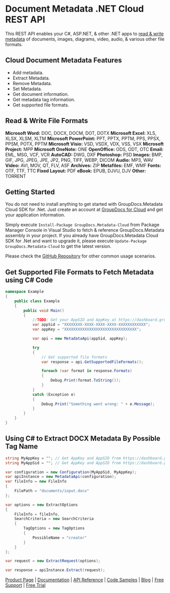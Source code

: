 # Document Metadata .NET Cloud REST API

This REST API enables your C#, ASP.NET, & other .NET apps to [read & write metadata](https://products.groupdocs.cloud/metadata/net) of documents, images, diagrams, video, audio, & various other file formats.

## Cloud Document Metadata Features

- Add metadata.
- Extract Metadata.
- Remove Metadata.
- Set Metadata.
- Get document information.
- Get metadata tag information.
- Get supported file formats.

## Read & Write File Formats

**Microsoft Word:** DOC, DOCX, DOCM, DOT, DOTX
**Microsoft Excel:** XLS, XLSX, XLSM, XLTM
**Microsoft PowerPoint:** PPT, PPTX, PPTM, PPS, PPSX, PPSM, POTX, PPTM
**Microsoft Visio:** VSD, VSDX, VDX, VSS, VSX
**Microsoft Project:** MPP
**Microsoft OneNote:** ONE
**OpenOffice:** ODS, ODT, OTC
**Email:** EML, MSG, VCF, VCR
**AutoCAD:** DWG, DXF
**Photoshop:** PSD
**Images:** BMP, GIF, JPG, JPEG, JPE, JP2, PNG, TIFF, WEBP, DICOM
**Audio:** MP3, WAV
**Video:** AVI, MOV, QT, FLV, ASF
**Archives:** ZIP
**Metafiles:** EMF, WMF
**Fonts:** OTF, TTF, TTC
**Fixed Layout:** PDF
**eBook:** EPUB, DJVU, DJV
**Other:** TORRENT

## Getting Started

You do not need to install anything to get started with GroupDocs.Metadata Cloud SDK for .Net. Just create an account at [GroupDocs for Cloud](https://dashboard.groupdocs.cloud/#/apps) and get your application information.

Simply execute `Install-Package GroupDocs.Metadata-Cloud` from Package Manager Console in Visual Studio to fetch & reference GroupDocs.Metadata assembly in your project. If you already have GroupDocs.Metadata Cloud SDK for .Net and want to upgrade it, please execute `Update-Package GroupDocs.Metadata-Cloud` to get the latest version.

Please check the [GitHub Repository](https://github.com/groupdocs-metadata-cloud/groupdocs-metadata-cloud-dotnet) for other common usage scenarios.

## Get Supported File Formats to Fetch Metadata using C# Code

```csharp
namespace Example
{
    public class Example
    {
        public void Main()
        {
            //TODO: Get your AppSID and AppKey at https://dashboard.groupdocs.cloud (free registration is required).
            var appSid = "XXXXXXXX-XXXX-XXXX-XXXX-XXXXXXXXXXXX";
            var appKey = "XXXXXXXXXXXXXXXXXXXXXXXXXXXXXXXX";

            var api = new MetadataApi(appSid, appKey);

            try
            {
                // Get supported file formats
                var response = api.GetSupportedFileFormats();

                foreach (var format in response.Formats)
                {
                    Debug.Print(format.ToString());
                }
            }
            catch (Exception e)
            {
                Debug.Print("Something went wrong: " + e.Message);
            }
        }
    }
}
```

## Using C# to Extract DOCX Metadata By Possible Tag Name

```csharp
string MyAppKey = ""; // Get AppKey and AppSID from https://dashboard.groupdocs.cloud
string MyAppSid = ""; // Get AppKey and AppSID from https://dashboard.groupdocs.cloud

var configuration = new Configuration(MyAppSid, MyAppKey);
var apiInstance = new MetadataApi(configuration);
var fileInfo = new FileInfo
{
    FilePath = "documents/input.docx"
};

var options = new ExtractOptions
{
    FileInfo = fileInfo,
    SearchCriteria = new SearchCriteria
    {
        TagOptions = new TagOptions
        {
            PossibleName = "creator"
        }
    }
};

var request = new ExtractRequest(options);

var response = apiInstance.Extract(request);
```

[Product Page](https://products.groupdocs.cloud/metadata/net) | [Documentation](https://wiki.groupdocs.cloud/metadatacloud/) | [API Reference](https://apireference.groupdocs.cloud/metadata/) | [Code Samples](https://github.com/groupdocs-metadata-cloud/groupdocs-metadata-cloud-dotnet) | [Blog](https://blog.groupdocs.cloud/category/metadata/) | [Free Support](https://forum.groupdocs.cloud/c/metadata) | [Free Trial](https://dashboard.groupdocs.cloud/#/apps)
